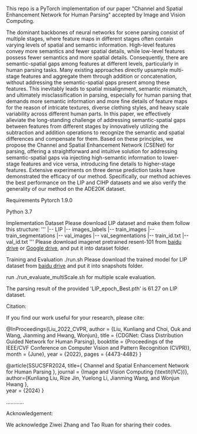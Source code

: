 This repo is a PyTorch implementation of our paper "Channel and Spatial Enhancement Network for Human Parsing" accepted by lmage and Vision Computing. 
 
The dominant backbones of neural networks for scene parsing consist of multiple stages, where feature maps in different stages often contain varying levels of spatial and semantic information. High-level features convey more semantics and fewer spatial details, while low-level features possess fewer
semantics and more spatial details. Consequently, there are semantic-spatial gaps among features at different levels, particularly in human parsing tasks. Many existing approaches directly upsample multi-stage features and aggregate them through addition or concatenation, without addressing the
semantic-spatial gaps present among these features. This inevitably leads to spatial misalignment, semantic mismatch, and ultimately misclassification in parsing, especially for human parsing that demands more semantic information and more fine details of feature maps for the reason of
intricate textures, diverse clothing styles, and heavy scale variability across different human parts. In this paper, we effectively alleviate the long-standing challenge of addressing semantic-spatial gaps between features from different stages by innovatively utilizing the subtraction and addition
operations to recognize the semantic and spatial differences and compensate for them. Based on these principles, we propose the Channel and Spatial Enhancement Network (CSENet) for parsing, offering a straightforward and intuitive solution for addressing semantic-spatial gaps via injecting
high-semantic information to lower-stage features and vice versa, introducing fine details to higher-stage features. Extensive experiments on three dense prediction tasks have demonstrated the efficacy of our method. Specifically, our method achieves the best performance on the LIP and CIHP datasets
and we also verify the generality of our method on the ADE20K dataset.

Requirements Pytorch 1.9.0

Python 3.7

Implementation
Dataset
Please download LIP dataset and make them follow this structure:
'''
|-- LIP
    |-- images_labels
        |-- train_images
        |-- train_segmentations
        |-- val_images
        |-- val_segmentations
        |-- train_id.txt
        |-- val_id.txt
'''
Please download imagenet pretrained resent-101 from [baidu drive](https://pan.baidu.com/s/1NoxI_JetjSVa7uqgVSKdPw) or [Google drive](https://drive.google.com/open?id=1rzLU-wK6rEorCNJfwrmIu5hY2wRMyKTK), and put it into dataset folder.

Training and Evaluation
./run.sh
Please download the trained model for LIP dataset from [baidu drive](https://pan.baidu.com/s/1-9pR_ycvqkWBnDoKyI2nUw?pwd=bb9c) and put it into snapshots folder.

run ./run_evaluate_multiScale.sh for multiple scale evaluation.

The parsing result of the provided 'LIP_epoch_Best.pth' is 61.27 on LIP dataset.

Citation:

If you find our work useful for your research, please cite:

@InProceedings{Liu_2022_CVPR,
    author    = {Liu, Kunliang and Choi, Ouk and Wang, Jianming and Hwang, Wonjun},
    title     = {CDGNet: Class Distribution Guided Network for Human Parsing},
    booktitle = {Proceedings of the IEEE/CVF Conference on Computer Vision and Pattern Recognition (CVPR)},
    month     = {June},
    year      = {2022},
    pages     = {4473-4482}
}



@article{SSUCSFR2024,
    title={ Channel and Spatial Enhancement Network for Human Parsing },
    journal = {Image and Vision Computing (\textit{IVC})},
    author={Kunliang Liu, Rize Jin, Yuelong Li, Jianming Wang, and Wonjun Hwang },   
    year = {2024}
}

............

Acknowledgement:

  We acknowledge Ziwei Zhang and Tao Ruan for sharing their codes.
